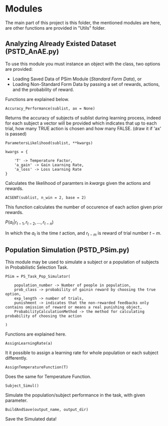 # Modules

The main part of this project is this folder, the mentioned modules are here, are other functions are provided in "Utils" folder.

## Analyzing Already Existed Dataset (PSTD_AnAE.py)

To use this module you must instance an object with the class, two options are provided:

- Loading Saved Data of PSim Module (*Standard Form Data*), or
- Loading Non-Standard Form Data by passing a set of rewards, actions, and the probability of reward.
  
Functions are explained below.


    Accuracy_Performance(sublist, ax = None)

Returns the accuracy of subjects of sublist during learning process, indeed for each subject a vector will be provided which indicates that up to each trial, how many TRUE action is chosen and how many FALSE. (draw it if 'ax' is passed)

    ParametersLikelihood(sublist, **kwargs)

    kwargs = {

        'T' -> Temperature Factor,
        'a_gain' -> Gain Learning Rate,
        'a_loss' -> Loss Learning Rate
    }

Calculates the likelihood of paramters in *kwargs* given the actions and rewards.

    ACSENT(sublist, n_win = 2, base = 2)

This function calculates the number of occurence of each action given prior rewards.

$P(a_{t}|r_{t-1}, r_{t-2}, ..., r_{t-n})$

In which the $a_{t}$ is the time $t$ action, and $r_{t-m}$ is reward of trial number $t-m$.

## Population Simulation (PSTD_PSim.py)

This module may be used to simulate a subject or a population of subjects in Probabilistic Selection Task.

    PSim = PS_Task_Pop_Simulator(
        
        population_number -> Number of people in population,
        prob_class -> probability of gainin reward by choosing the true option,
        exp_length -> number of trials,
        punishment -> indicates that the non-rewarded feedbacks only contains omission of reward or means a real punishing object,
        ProbabilityCalculationMethod -> the method for calculating probability of choosing the action
    
    )

Functions are explained here.

    AssignLearningRate(a)

It it possible to assign a learning rate for whole population or each subject differently.

    AssignTemperatureFunction(T)

Does the same for Temperature Function.

    Subject_Simul()

Simulate the population/subject performance in the task, with given parameter.

    BuildAndSave(output_name, output_dir)

Save the Simulated data!
